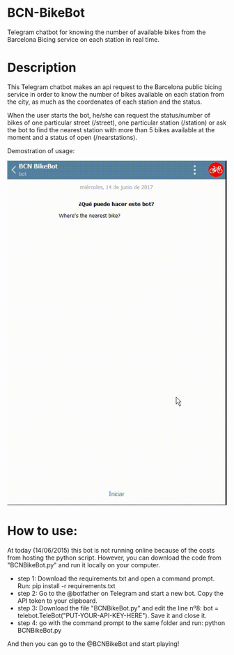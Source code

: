 # BCN-BikeBot
Telegram chatbot for knowing the number of available bikes from the Barcelona Bicing service on each station in real time.

# Description
This Telegram chatbot makes an api request to the Barcelona public bicing service in order to know the number of bikes available on each station from the city, as much as the coordenates of each station and the status.

When the user starts the bot, he/she can request the status/number of bikes of one particular street (/street), one particular station (/station) or ask the bot to find the nearest station with more than 5 bikes available at the moment and a status of open (/nearstations).

Demostration of usage:

<img src="bikebot.gif">

# How to use:

At today (14/06/2015) this bot is not running online because of the costs from hosting the python script. However, you can download the code from "BCNBikeBot.py" and run it locally on your computer. 

- step 1: Download the requirements.txt and open a command prompt. Run: pip install -r requirements.txt
- step 2: Go to the @botfather on Telegram and start a new bot. Copy the API token to your clipboard.
- step 3: Download the file "BCNBikeBot.py" and edit the line nº8: bot = telebot.TeleBot("PUT-YOUR-API-KEY-HERE"). Save it and close it.
- step 4: go with the command prompt to the same folder and run: python BCNBikeBot.py

And then you can go to the @BCNBikeBot and start playing!
